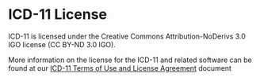 ﻿
# ICD-11 License

ICD-11 is licensed under the Creative Commons Attribution-NoDerivs 3.0 IGO 
license (CC BY-ND 3.0 IGO).

More information on the license for the ICD-11 and related software can be found at our [ICD-11 Terms of Use and License Agreement](https://icd.who.int/en/docs/icd11-license.pdf) document
